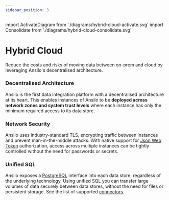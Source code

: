 ```yaml
---
sidebar_position: 3
---
```

import ActivateDiagram from './diagrams/hybrid-cloud-activate.svg'
import Consolidate from './diagrams/hybrid-cloud-consolidate.svg'

# Hybrid Cloud

Reduce the costs and risks of moving data between on-prem and cloud by leveraging Ansilo's
decentralised architecture. 

<center>
    <ActivateDiagram width="70%" height="auto" className="auto-invert" />
</center>

### Decentralised Architecture

Ansilo is the first data integration platform with a decentralised architecture at its heart.
This enables instances of Ansilo to be **deployed across network zones and system trust levels**
where each instance has only the minimum required access to its data store.

### Network Security

Ansilo uses industry-standard TLS, encrypting traffic between instances and prevent man-in-the-middle attacks.
With native support for [Json Web Token](https://jwt.io) authorization, access across multiple instances
can be tightly controlled without the need for passwords or secrets.

### Unified SQL

Ansilo exposes a [PostgreSQL](https://postgresql.org) interface into each data store, regardless of the underlying
technology. Using unified SQL you can transfer large volumes of data securely between data stores, without the need
for files or persistent storage. See the list of supported [connectors](/connectors/overview/).

